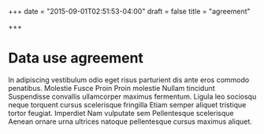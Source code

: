 +++
date = "2015-09-01T02:51:53-04:00"
draft = false
title = "agreement"

+++

# Data use agreement

In adipiscing vestibulum odio eget risus parturient dis ante eros commodo penatibus. Molestie Fusce Proin Proin molestie Nullam tincidunt Suspendisse convallis ullamcorper maximus fermentum. Ligula leo sociosqu neque torquent cursus scelerisque fringilla Etiam semper aliquet tristique tortor feugiat. Imperdiet Nam vulputate sem Pellentesque scelerisque Aenean ornare urna ultrices natoque pellentesque cursus maximus aliquet.